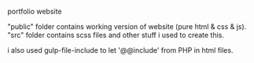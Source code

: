 portfolio website

"public" folder contains working version of website (pure html & css & js).
"src" folder contains scss files and other stuff i used to create this.

i also used gulp-file-include to let '@@include' from PHP in html files.
